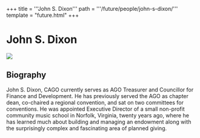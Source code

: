 +++
title = '''John S. Dixon'''
path = '''/future/people/john-s-dixon/'''
template = "future.html"
+++

<h1>John S. Dixon</h1>

<img src="https://custom.cvent.com/C3A4539B19F74ABCB6FCE437F6BC0A74/files/event/910aaf2914d44586a56fbd0b3b2c31c0/23db5e8b4ae94b2b8e3465eaee7f26b3.jpeg">
<h2>Biography</h2>
<p>John S. Dixon, CAGO currently serves as AGO Treasurer and Councillor for Finance and Development. He has previously served the AGO as chapter dean, co-chaired a regional convention, and sat on two committees for conventions. He was appointed Executive Director of a small non-profit community music school in Norfolk, Virginia, twenty years ago, where he has learned much about building and managing an endowment along with the surprisingly complex and fascinating area of planned giving.</p>

